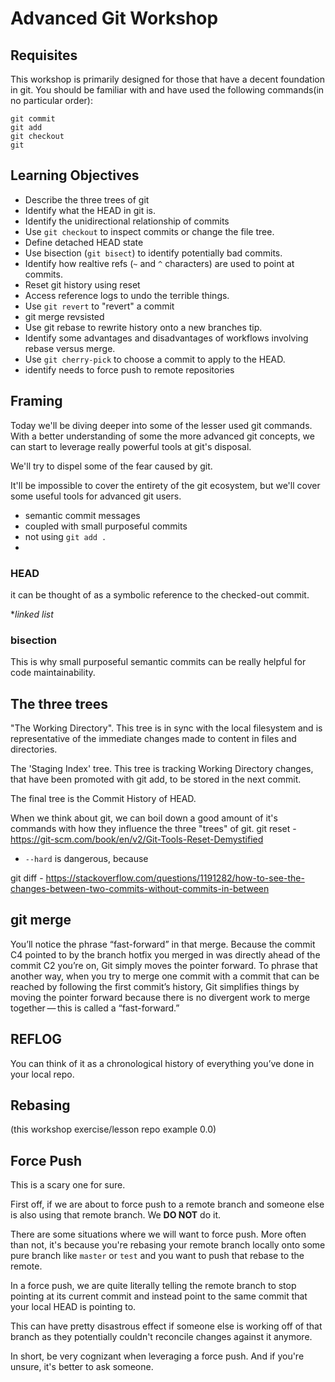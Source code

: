 # Advanced Git Workshop

## Requisites

This workshop is primarily designed for those that have a decent foundation in git. You should be familiar with and have used the following commands(in no particular order):

```
git commit
git add
git checkout
git 
```

## Learning Objectives

- Describe the three trees of git
- Identify what the HEAD in git is.
- Identify the unidirectional relationship of commits
- Use `git checkout` to inspect commits or change the file tree.
- Define detached HEAD state
- Use bisection (`git bisect`) to identify potentially bad commits.
- Identify how realtive refs (`~` and `^` characters) are used to point at commits.
- Reset git history using reset
- Access reference logs to undo the terrible things.
- Use `git revert` to "revert" a commit
- git merge revsisted
- Use git rebase to rewrite history onto a new branches tip.
- Identify some advantages and disadvantages of workflows involving rebase versus merge.
- Use `git cherry-pick` to choose a commit to apply to the HEAD.
- identify needs to force push to remote repositories

## Framing

Today we'll be diving deeper into some of the lesser used git commands. With a better understanding of some the more advanced git concepts, we can start to leverage really powerful tools at git's disposal. 

We'll try to dispel some of the fear caused by git.

It'll be impossible to cover the entirety of the git ecosystem, but we'll cover some useful tools for advanced git users.

- semantic commit messages
- coupled with small purposeful commits
- not using `git add .`
- 

### HEAD
it can be thought of as a symbolic reference to the checked-out commit.

**linked list*

### bisection

This is why small purposeful semantic commits can be really helpful for code maintainability. 

## The three trees
"The Working Directory". This tree is in sync with the local filesystem and is representative of the immediate changes made to content in files and directories.

The 'Staging Index' tree. This tree is tracking Working Directory changes, that have been promoted with git add, to be stored in the next commit.

The final tree is the Commit History of HEAD.



When we think about git, we can boil down a good amount of it's commands with how they influence the three "trees" of git. 
git reset - https://git-scm.com/book/en/v2/Git-Tools-Reset-Demystified
- `--hard` is dangerous, because  

git diff - https://stackoverflow.com/questions/1191282/how-to-see-the-changes-between-two-commits-without-commits-in-between

## git merge

You’ll notice the phrase “fast-forward” in that merge. Because the commit C4 pointed to by the branch hotfix you merged in was directly ahead of the commit C2 you’re on, Git simply moves the pointer forward. To phrase that another way, when you try to merge one commit with a commit that can be reached by following the first commit’s history, Git simplifies things by moving the pointer forward because there is no divergent work to merge together — this is called a “fast-forward.”

## REFLOG

You can think of it as a chronological history of everything you’ve done in your local repo.

## Rebasing 
(this workshop exercise/lesson repo example 0.0)

## Force Push
This is a scary one for sure. 

First off, if we are about to force push to a remote branch and someone else is also using that remote branch. We **DO NOT** do it. 

There are some situations where we will want to force push. More often than not, it's because you're rebasing your remote branch locally onto some pure branch like `master` or `test` and you want to push that rebase to the remote.

In a force push, we are quite literally telling the remote branch to stop pointing at its current commit and instead point to the same commit that your local HEAD is pointing to.

This can have pretty disastrous effect if someone else is working off of that branch as they potentially couldn't reconcile changes against it anymore.

In short, be very cognizant when leveraging a force push. And if you're unsure, it's better to ask someone.